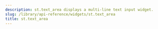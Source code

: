 ```yaml
---
description: st.text_area displays a multi-line text input widget.
slug: /library/api-reference/widgets/st.text_area
title: st.text_area
---
```


<Autofunction function="streamlit.text_area" />
